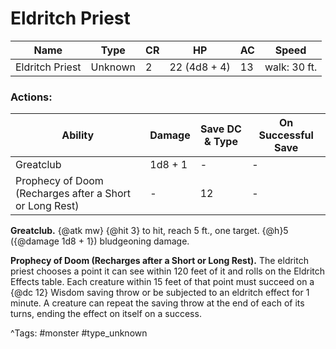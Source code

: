 # Eldritch Priest

| Name | Type | CR | HP | AC | Speed |
|------|------|----|----|----|-------|
| Eldritch Priest | Unknown | 2 | 22 (4d8 + 4) | 13 | walk: 30 ft. |

### Actions:

| Ability | Damage | Save DC & Type | On Successful Save |
|---------|--------|----------------|--------------------|
| Greatclub | 1d8 + 1 | - | - |
| Prophecy of Doom (Recharges after a Short or Long Rest) | - | 12 | - |


**Greatclub.** {@atk mw} {@hit 3} to hit, reach 5 ft., one target. {@h}5 ({@damage 1d8 + 1}) bludgeoning damage.

**Prophecy of Doom (Recharges after a Short or Long Rest).** The eldritch priest chooses a point it can see within 120 feet of it and rolls on the Eldritch Effects table. Each creature within 15 feet of that point must succeed on a {@dc 12} Wisdom saving throw or be subjected to an eldritch effect for 1 minute. A creature can repeat the saving throw at the end of each of its turns, ending the effect on itself on a success.

^Tags: #monster #type_unknown